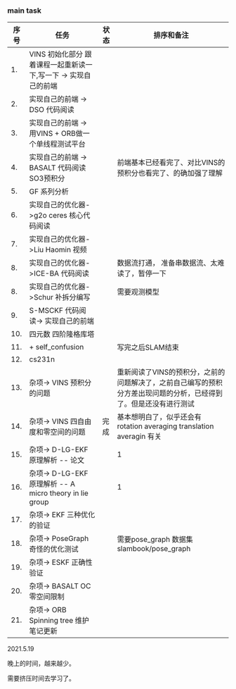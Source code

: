 <!--
 * @Author: Liu Weilong
 * @Date: 2021-05-09 22:00:08
 * @LastEditors: Liu Weilong
 * @LastEditTime: 2021-05-19 21:27:30
 * @Description: 
-->

### main task

序号|任务|状态|排序和备注
---|---|---|---
1.  |VINS 初始化部分 跟着课程一起重新读一下,写一下 -> 实现自己的前端||
2.  |实现自己的前端  -> DSO 代码阅读||
3.  |实现自己的前端 -> 用VINS + ORB做一个单线程测试平台 ||
4.  |实现自己的前端 -> BASALT 代码阅读 SO3预积分||前端基本已经看完了、对比VINS的预积分也看完了、的确加强了理解
5.  |GF 系列分析 ||
6.  |实现自己的优化器->g2o ceres 核心代码阅读||
7.  |实现自己的优化器->Liu Haomin 视频 ||
8.  |实现自己的优化器->ICE-BA 代码阅读||数据流打通， 准备串数据流、太难读了，暂停一下
8.  |实现自己的优化器->Schur 补拆分编写||需要观测模型
9.  |S-MSCKF 代码阅读-> 实现自己的前端||
10. |四元数 四阶隆格库塔||
11. |+ self_confusion ||写完之后SLAM结束
12. |cs231n||
13. |杂项-> VINS 预积分的问题 || 重新阅读了VINS的预积分，之前的问题解决了，之前自己编写的预积分方差出现问题的分析，已经得到了。但是还没有进行测试
14. |杂项-> VINS 四自由度和零空间的问题|完成| 基本想明白了，似乎还会有rotation averaging translation averagin 有关
15. |杂项-> D-LG-EKF 原理解析 -- 论文||1
16. |杂项-> D-LG-EKF 原理解析 -- A micro theory in lie group||1
17. |杂项-> EKF 三种优化的验证||
18. |杂项-> PoseGraph 奇怪的优化测试|| 需要pose_graph 数据集 slambook/pose_graph
19. |杂项-> ESKF 正确性验证||
20. |杂项-> BASALT OC 零空间限制||
21. |杂项-> ORB Spinning tree 维护 笔记更新||

2021.5.19<br>

晚上的时间，越来越少。

需要挤压时间去学习了。






